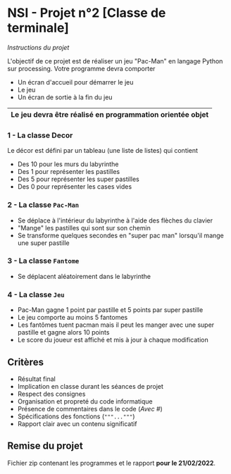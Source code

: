 # NSI - Projet n°2 [Classe de terminale]
*Instructions du projet*

L'objectif de ce projet est de réaliser un jeu "Pac-Man" en langage Python sur processing.
Votre programme devra comporter
- Un écran d'accueil pour démarrer le jeu
- Le jeu
- Un écran de sortie à la fin du jeu

|Le jeu devra être réalisé en programmation orientée objet|
|--|

### 1 - La classe Decor
Le décor est défini par un tableau (une liste de listes) qui contient
- Des 10 pour les murs du labyrinthe
- Des 1 pour représenter les pastilles
- Des 5 pour représenter les super pastilles
- Des 0 pour représenter les cases vides

### 2 - La classe `Pac-Man`
- Se déplace à l'intérieur du labyrinthe à l'aide des flèches du clavier
- "Mange" les pastilles qui sont sur son chemin
- Se transforme quelques secondes en "super pac man" lorsqu'il mange une super pastille

### 3 - La classe `Fantome`
- Se déplacent aléatoirement dans le labyrinthe

### 4 - La classe `Jeu`
- Pac-Man gagne 1 point par pastille et 5 points par super pastille
- Le jeu comporte au moins 5 fantomes
- Les fantômes tuent pacman mais il peut les manger avec une super pastille et gagne alors 10 points
- Le score du joueur est affiché et mis à jour à chaque modification

## Critères
- Résultat final
- Implication en classe durant les séances de projet
- Respect des consignes
- Organisation et propreté du code informatique
- Présence de commentaires dans le code (*Avec #*)
- Spécifications des fonctions (`"""..."""`)
- Rapport clair avec un contenu significatif

## Remise du projet
Fichier zip contenant les programmes et le rapport **pour le 21/02/2022**.
